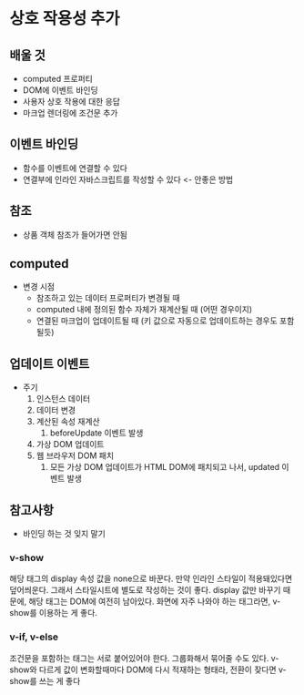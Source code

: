# 상호 작용성 추가

## 배울 것
- computed 프로퍼티
- DOM에 이벤트 바인딩
- 사용자 상호 작용에 대한 응답
- 마크업 렌더링에 조건문 추가

## 이벤트 바인딩
- 함수를 이벤트에 연결할 수 있다
- 연결부에 인라인 자바스크립트를 작성할 수 있다 <- 안좋은 방법

## 참조
- 상품 객체 참조가 들어가면 안됨

## computed
- 변경 시점
  - 참조하고 있는 데이터 프로퍼티가 변경될 때
  - computed 내에 정의된 함수 자체가 재계산될 때 (어떤 경우이지)
  - 연결된 마크업이 업데이트될 때 (키 값으로 자동으로 업데이트하는 경우도 포함될듯)

## 업데이트 이벤트
- 주기
  1. 인스턴스 데이터
  2. 데이터 변경
  3. 계산된 속성 재계산
     1. beforeUpdate 이벤트 발생
  4. 가상 DOM 업데이트
  5. 웹 브라우저 DOM 패치
     1. 모든 가상 DOM 업데이트가 HTML DOM에 패치되고 나서, updated 이벤트 발생


## 참고사항
- 바인딩 하는 것 잊지 말기

### v-show
해당 태그의 display 속성 값을 none으로 바꾼다. 만약 인라인 스타일이 적용돼있다면 덮어씌운다. 그래서 스타일시트에 별도로 작성하는 것이 좋다.
display 값만 바꾸기 때문에, 해당 태그는 DOM에 여전히 남아있다. 화면에 자주 나와야 하는 태그라면, v-show를 이용하는 게 좋다.

### v-if, v-else
조건문을 포함하는 태그는 서로 붙어있어야 한다. 그룹화해서 묶어줄 수도 있다.
v-show와 다르게 값이 변화할때마다 DOM에 다시 적재하는 형태라, 전환이 잦다면 v-show를 쓰는 게 좋다

